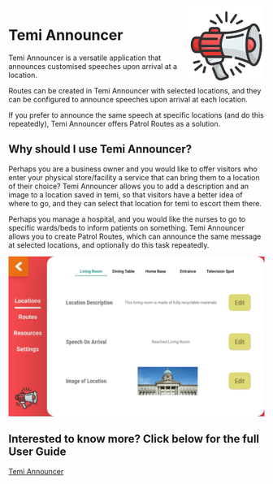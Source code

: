 <img src="documentation/megaphone.png" align="right" height="150"/>

# Temi Announcer
Temi Announcer is a versatile application that announces customised speeches upon arrival at a location.

Routes can be created in Temi Announcer with selected locations, and they can be configured to announce speeches upon 
arrival at each location.

If you prefer to announce the same speech at specific locations (and do this repeatedly), Temi Announcer offers Patrol Routes
as a solution.

## Why should I use Temi Announcer?

Perhaps you are a business owner and you would like to offer visitors who enter your physical store/facility a service that can bring them
to a location of their choice? Temi Announcer allows you to add a description and an image to a location saved in temi, so that
visitors have a better idea of where to go, and they can select that location for temi to escort them there.

Perhaps you manage a hospital, and you would like the nurses to go to specific wards/beds to inform patients on something. 
Temi Announcer allows you to create Patrol Routes, which can announce the same message at selected locations, and optionally do
this task repeatedly.

![](documentation/configuration.jpg)

## Interested to know more? Click below for the full User Guide
<div> <a href="https://github.com/temideveloper/Rs-App-Guides/blob/master/TemiAnnouncer/README.md" title="Temi Announcer"> Temi Announcer</a> </div>


